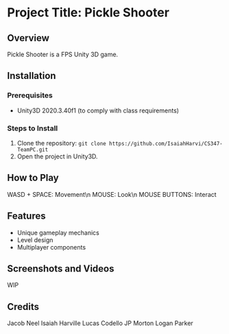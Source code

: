 # Project Title: Pickle Shooter

## Overview
Pickle Shooter is a FPS Unity 3D game.

## Installation
### Prerequisites
- Unity3D 2020.3.40f1 (to comply with class requirements)

### Steps to Install
1. Clone the repository: `git clone https://github.com/IsaiahHarvi/CS347-TeamPC.git`
2. Open the project in Unity3D.

## How to Play
WASD + SPACE: Movement\n
MOUSE: Look\n
MOUSE BUTTONS: Interact

## Features
- Unique gameplay mechanics
- Level design
- Multiplayer components

## Screenshots and Videos
WIP

## Credits
Jacob Neel
Isaiah Harville
Lucas Codello
JP Morton
Logan Parker
